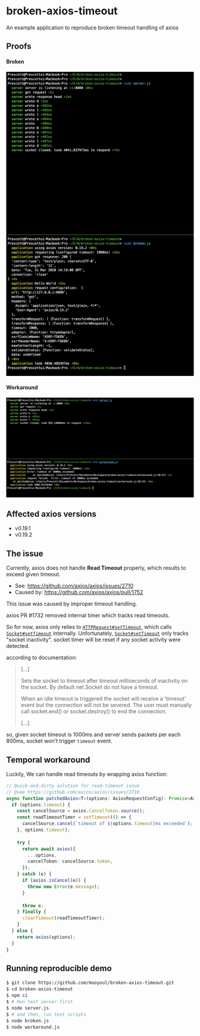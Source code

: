 # broken-axios-timeout

An example application to reproduce broken timeout handling of axios

## Proofs

#### Broken

![broken](assets/broken.png)

#### Workaround

![workaround](assets/workaround.png)

## Affected axios versions

- v0.19.1
- v0.19.2 

## The issue

Currently, axios does not handle **Read Timeout** properly,
which results to exceed given timeout.   

- See: https://github.com/axios/axios/issues/2710
- Caused by: https://github.com/axios/axios/pull/1752

This issue was caused by improper timeout handling.

axios PR #1732 removed internal timer which tracks read timeouts.

So for now, axios only relies to [`HTTPRequest#setTimeout`](https://nodejs.org/api/http.html#http_request_settimeout_timeout_callback), which calls [`Socket#setTimeout`](https://nodejs.org/api/net.html#net_socket_settimeout_timeout_callback) internally.
Unfortunately, [`Socket#setTimeout`](https://nodejs.org/api/net.html#net_socket_settimeout_timeout_callback) only tracks "socket inactivity". socket timer will be reset if any socket activity were detected.

according to documentation:

> [...]
>
> Sets the socket to timeout after timeout milliseconds of inactivity on the socket. By default net.Socket do not have a timeout.
>
> When an idle timeout is triggered the socket will receive a 'timeout' event but the connection will not be severed. The user must manually call socket.end() or socket.destroy() to end the connection.
>
> [...]

so, given socket timeout is 1000ms and server sends packets per each 800ms, socket won't trigger `timeout` event.


## Temporal workaround

Luckily, We can handle read timeouts by wrapping axios function:

```typescript
// Quick-and-dirty solution for read-timeout issue
// @see https://github.com/axios/axios/issues/2710
async function patchedAxios<T>(options: AxiosRequestConfig): Promise<AxiosResponse<T>> {
  if (options.timeout) {
    const cancelSource = axios.CancelToken.source();
    const readTimeoutTimer = setTimeout(() => {
      cancelSource.cancel(`timeout of ${options.timeout}ms exceeded`);
    }, options.timeout);

    try {
      return await axios({
        ...options,
        cancelToken: cancelSource.token,
      });
    } catch (e) {
      if (axios.isCancel(e)) {
        throw new Error(e.message);
      }

      throw e;
    } finally {
      clearTimeout(readTimeoutTimer);
    }
  } else {
    return axios(options);
  }
}
``` 


## Running reproducible demo 

```bash
$ git clone https://github.com/mooyoul/broken-axios-timeout.git
$ cd broken-axios-timeout
$ npm ci
$ # Run test server first
$ node server.js
$ # and then, run test scripts
$ node broken.js
$ node workaround.js
```

